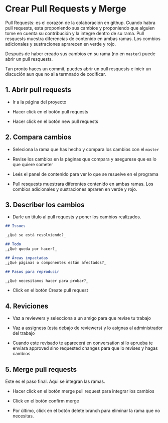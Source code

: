# Crear Pull Requests y Merge

Pull Requests: es el corazón de la colaboración en githup. Cuando habra pull requests, esta proponiendo sus cambios y proponiendo que alguien tome en cuenta su contribución y la integre dentro de su rama. Pull resquests muestra diferencias de contenido en ambas ramas. Los combios adicionales y sustraciones aprarecen en verde y rojo.

Después de haber creado sus cambios en su rama (no en `master`) puede abrir un pull resquests.

Tan pronto haces un commit, puedes abrir un pull resquests e inicir un discución aun que no alla termnado de codificar.


## 1. Abrir pull requests

* Ir a la página del proyecto 

* Hacer click en el botón pull requests

* Hacer click en el botón new pull requests

## 2. Compara cambios

* Seleciona la rama que has hecho y compara los cambios con el `master`

* Revise los cambios en la páginas que compara y asegurese que es lo que quiere someter

* Leés el panel de contenido para ver lo que se resuelve en el programa

* Pull resquests muestrara diferentes contenido en ambas ramas. Los combios adicionales y sustraciones apraren en verde y rojo.

## 3. Describer los cambios

* Darle un titulo al pull requests y poner los cambios realizados.

```md
## Issues

_¿Qué se está resolviendo?_

## Todo
_¿Qué queda por hacer?_

## Áreas impactadas
_¿Qué páginas o componentes están afectados?_

## Pasos para reproducir

_¿Qué necesitamos hacer para probar?_

```

* Click en el botón Create pull request 

## 4. Reviciones 

* Vaz a reviewers y selecciona a un amigo para que revise tu trabajo

* Vaz a assigness (esta debajo de reviewers) y lo asignas al administrador del trabajo

* Cuando este revisado te aparecerá en conversation si lo aprueba te enviara approved sino requested changes para que lo revises y hagas cambios

## 5. Merge pull requests

Este es el paso final. Aqui se integran las ramas.

* Hacer click en  el botón merge pull request para integrar los cambios

* Click en el botón confirm merge

* Por último, click en el botón  delete branch para eliminar la rama que no necesitas.
